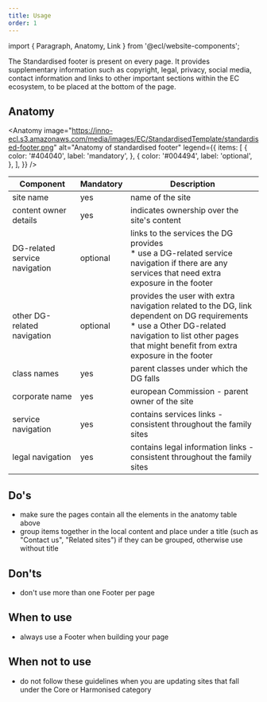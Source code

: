 ```yaml
---
title: Usage
order: 1
---
```


import { Paragraph, Anatomy, Link } from '@ecl/website-components';

<Paragraph size="lead">
  The Standardised footer is present on every page. It provides supplementary
  information such as copyright, legal, privacy, social media, contact
  information and links to other important sections within the EC ecosystem, to
  be placed at the bottom of the page.
</Paragraph>

## Anatomy

<Anatomy
image="https://inno-ecl.s3.amazonaws.com/media/images/EC/StandardisedTemplate/standardised-footer.png"
alt="Anatomy of standardised footer"
legend={{
    items: [
      {
        color: '#404040',
        label: 'mandatory',
      },
      {
        color: '#004494',
        label: 'optional',
      },
    ],
  }}
/>

| Component                     | Mandatory | Description                                                                                                                                                                                                    |
| ----------------------------- | --------- | -------------------------------------------------------------------------------------------------------------------------------------------------------------------------------------------------------------- |
| site name                     | yes       | name of the site                                                                                                                                                                                               |
| content owner details         | yes       | indicates ownership over the site's content                                                                                                                                                                    |
| DG-related service navigation | optional  | links to the services the DG provides<br/>\* use a DG-related service navigation if there are any services that need extra exposure in the footer                                                              |
| other DG-related navigation   | optional  | provides the user with extra navigation related to the DG, link dependent on DG requirements<br/>\* use a Other DG-related navigation to list other pages that might benefit from extra exposure in the footer |
| class names                   | yes       | parent classes under which the DG falls                                                                                                                                                                        |
| corporate name                | yes       | european Commission - parent owner of the site                                                                                                                                                                 |
| service navigation            | yes       | contains services links - consistent throughout the family sites                                                                                                                                               |
| legal navigation              | yes       | contains legal information links - consistent throughout the family sites                                                                                                                                      |

## Do's

- make sure the pages contain all the elements in the anatomy table above
- group items together in the local content and place under a title (such as "Contact us", "Related sites") if they can be grouped, otherwise use without title

## Don'ts

- don't use more than one Footer per page

## When to use

- always use a Footer when building your page

## When not to use

- do not follow these guidelines when you are updating sites that fall under the <Link to="/ec/core-template/">Core</Link> or <Link to="/ec/harmonised-templates/group1/">Harmonised</Link> category
